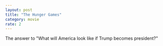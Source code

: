 ```yaml
---
layout: post
title: "The Hunger Games"
category: movie
rate: 2
---
```


The answer to "What will America look like if Trump becomes president?"
